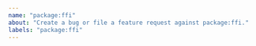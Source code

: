 ```yaml
---
name: "package:ffi"
about: "Create a bug or file a feature request against package:ffi."
labels: "package:ffi"
---
```

